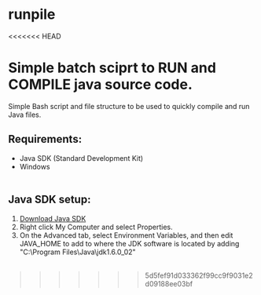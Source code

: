 # runpile

<<<<<<< HEAD

Simple batch sciprt to RUN and COMPILE java source code.  
=======
Simple Bash script and file structure to be used to quickly compile and run Java files.  

## Requirements: 
- Java SDK (Standard Development Kit) 
- Windows    <br/><br/>

## Java SDK setup: 
1.  [Download Java SDK](http://www.oracle.com/technetwork/java/javase/downloads/jdk8-downloads-2133151.html)   <br/>
2.  Right click My Computer and select Properties.
2.  On the Advanced tab, select Environment Variables, and then edit JAVA_HOME to add to where the JDK software is located by adding "C:\Program Files\Java\jdk1.6.0_02"
<br/><br/>
>>>>>>> 5d5fef91d033362f99cc9f9031e2d09188ee03bf
